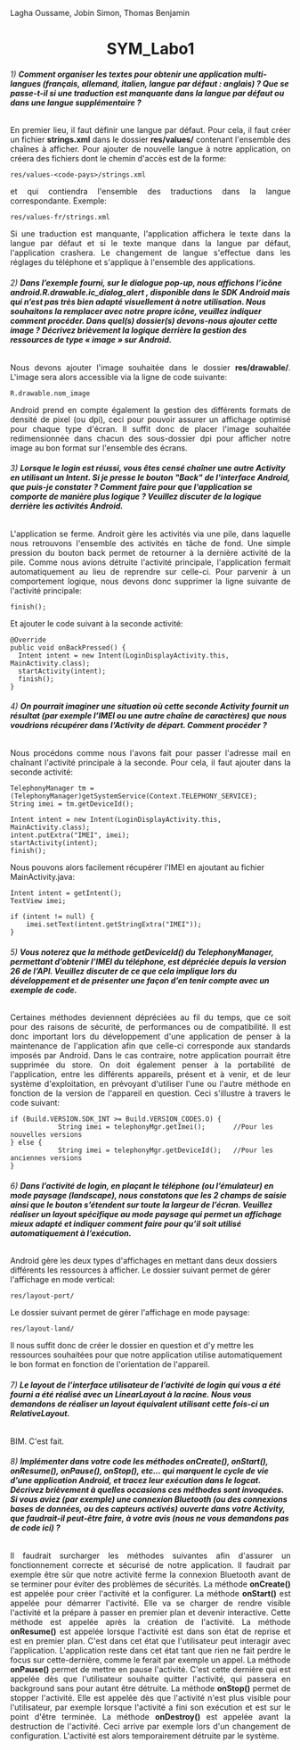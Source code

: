 Lagha Oussame, Jobin Simon,
 Thomas Benjamin

# <center> SYM_Labo1</center>



###### 1)   <strong>Comment organiser les textes pour obtenir une application multi-langues (français, allemand, italien, langue par défaut : anglais) ? Que se passe-t-il si une traduction est manquante dans la langue par défaut ou dans une langue supplémentaire ?</strong>

<p style="text-align:justify;">
En premier lieu, il faut définir une langue par défaut. Pour cela, il faut créer un fichier <strong>strings.xml</strong> dans le dossier <strong>res/values/</strong> contenant l'ensemble des chaînes à afficher.
Pour ajouter de nouvelle langue à notre application, on créera des fichiers dont le chemin d'accès est de la forme:</p>

    res/values-<code-pays>/strings.xml  
<p style="text-align:justify;">
et qui contiendra l'ensemble des traductions dans la langue correspondante.
Exemple:</p>

    res/values-fr/strings.xml

<p style="text-align:justify;">
Si une traduction est manquante, l'application affichera le texte dans la langue par défaut et si le texte manque dans la langue par défaut, l'application crashera.
Le changement de langue s'effectue dans les réglages du téléphone et s'applique à l'ensemble des applications. </p>

###### 2)   <strong>Dans l’exemple fourni, sur le dialogue pop-up, nous affichons l’icône android.R.drawable.ic_dialog_alert , disponible dans le SDK Android mais qui n’est pas très bien adapté visuellement à notre utilisation. Nous souhaitons la remplacer avec notre propre icône, veuillez indiquer comment procéder. Dans quel(s) dossier(s) devons-nous ajouter cette image ? Décrivez brièvement la logique derrière la gestion des ressources de type « image » sur Android.</strong>
<p style="text-align:justify;">
Nous devons ajouter l'image souhaitée dans le dossier <strong>res/drawable/</strong>. L'image sera alors accessible via la ligne de code suivante:</p>

    R.drawable.nom_image

<p style="text-align:justify;">
Android prend en compte également la gestion des différents formats de densité de pixel (ou dpi), ceci pour pouvoir assurer un affichage optimisé pour chaque type d'écran.
Il suffit donc de placer l'image souhaitée redimensionnée dans chacun des sous-dossier dpi pour afficher notre image au bon format sur l'ensemble des écrans.</p>

###### 3)   <strong>Lorsque le login est réussi, vous êtes censé chaîner une autre Activity en utilisant un Intent. Si je presse le bouton "Back" de l'interface Android, que puis-je constater ? Comment faire pour que l'application se comporte de manière plus logique ? Veuillez discuter de la logique derrière les activités Android.</strong>
<p style="text-align:justify;">
L'application se ferme.
Androit gère les activités via une pile, dans laquelle nous retrouvons l'ensemble des activités en tâche de fond. Une simple pression du bouton back permet de retourner à la dernière activité de la pile.
Comme nous avions détruite l'activité principale, l'application fermait automatiquement au lieu de reprendre sur celle-ci. Pour parvenir à un comportement logique, nous devons donc supprimer la ligne suivante de l'activité principale: </p>

    finish();

Et ajouter le code suivant à la seconde activité:

    @Override
    public void onBackPressed() {
      Intent intent = new Intent(LoginDisplayActivity.this, MainActivity.class);
      startActivity(intent);
      finish();
    }


###### 4)   <strong>On pourrait imaginer une situation où cette seconde Activity fournit un résultat (par exemple l’IMEI ou une autre chaîne de caractères) que nous voudrions récupérer dans l'Activity de départ. Comment procéder ?</strong>
<p style="text-align:justify;">
Nous procédons comme nous l'avons fait pour passer l'adresse mail en chaînant l'activité principale à la seconde. Pour cela, il faut ajouter dans la seconde activité:</p>

    TelephonyManager tm = (TelephonyManager)getSystemService(Context.TELEPHONY_SERVICE);
    String imei = tm.getDeviceId();

    Intent intent = new Intent(LoginDisplayActivity.this, MainActivity.class);
    intent.putExtra("IMEI", imei);
    startActivity(intent);
    finish();


Nous pouvons alors facilement récupérer l'IMEI en ajoutant au fichier MainActivity.java:

    Intent intent = getIntent();
	TextView imei;

	if (intent != null) {
		imei.setText(intent.getStringExtra("IMEI"));
	}
###### 5)   <strong>Vous noterez que la méthode getDeviceId() du TelephonyManager, permettant d’obtenir l’IMEI du téléphone, est dépréciée depuis la version 26 de l’API. Veuillez discuter de ce que cela implique lors du développement et de présenter une façon d’en tenir compte avec un exemple de code.</strong>
<p style="text-align:justify;">
Certaines méthodes deviennent dépréciées au fil du temps, que ce soit pour des raisons de sécurité, de performances ou de compatibilité.
Il est donc important lors du développement d'une application de penser à la maintenance de l'application afin que celle-ci corresponde aux standards imposés par Android. Dans le cas contraire, notre application pourrait être supprimée du store.
On doit également penser à la portabilité de l'application, entre les différents appareils, présent et à venir, et de leur système d'exploitation, en prévoyant d'utiliser l'une ou l'autre méthode en fonction de la version de l'appareil en question. Ceci s'illustre à travers le code suivant:</p>

    if (Build.VERSION.SDK_INT >= Build.VERSION_CODES.O) {
                String imei = telephonyMgr.getImei();       //Pour les nouvelles versions
    } else {
                String imei = telephonyMgr.getDeviceId();   //Pour les anciennes versions
    }


###### 6)   <strong>Dans l’activité de login, en plaçant le téléphone (ou l’émulateur) en mode paysage (landscape), nous constatons que les 2 champs de saisie ainsi que le bouton s’étendent sur toute la largeur de l’écran. Veuillez réaliser un layout spécifique au mode paysage qui permet un affichage mieux adapté et indiquer comment faire pour qu’il soit utilisé automatiquement à l’exécution.</strong>



Android gère les deux types d'affichages en mettant dans deux dossiers différents les ressources à afficher.
Le dossier suivant permet de gérer l'affichage en mode vertical:

    res/layout-port/
Le dossier suivant permet de gérer l'affichage en mode paysage:

    res/layout-land/

Il nous suffit donc de créer le dossier en question et d'y mettre les ressources souhaitées pour que notre application utilise automatiquement le bon format en fonction de l'orientation de l'appareil.

###### 7) <strong>Le layout de l’interface utilisateur de l’activité de login qui vous a été fourni a été réalisé avec un LinearLayout à la racine. Nous vous demandons de réaliser un layout équivalent utilisant cette fois-ci un RelativeLayout.</strong>
BIM. C'est fait.
###### 8)  <strong>Implémenter dans votre code les méthodes onCreate(), onStart(), onResume(), onPause(), onStop(), etc... qui marquent le cycle de vie d'une application Android, et tracez leur exécution dans le logcat. Décrivez brièvement à quelles occasions ces méthodes sont invoquées. Si vous aviez (par exemple) une connexion Bluetooth (ou des connexions bases de données, ou des capteurs activés) ouverte dans votre Activity, que faudrait-il peut-être faire, à votre avis (nous ne vous demandons pas de code ici) ?</strong>
<p style="text-align:justify;">Il faudrait surcharger les méthodes suivantes afin d'assurer un fonctionnement correcte et sécurisé de notre application. Il faudrait par exemple être sûr que notre activité ferme la connexion Bluetooth avant de se terminer pour éviter des problèmes de sécurités.
La méthode <strong>onCreate()</strong> est appelée pour créer l'activité et la configurer.
La méthode <strong>onStart()</strong> est appelée pour démarrer l'activité. Elle va se charger de rendre visible l'activité et la prépare à passer en premier plan et devenir interactive. Cette méthode est appelée après la création de l'activité.
La méthode <strong>onResume()</strong> est appelée lorsque l'activité est dans son état de reprise et est en premier plan. C'est dans cet état que l'utilisateur peut interagir avec l'application. L'application reste dans cet état tant que rien ne fait perdre le focus sur cette-dernière, comme le ferait par exemple un appel.
La méthode <strong>onPause()</strong> permet de mettre en pause l'activité. C'est cette dernière qui est appelée dès que l'utilisateur souhaite quitter l'activité, qui passera en background sans pour autant être détruite.
La méthode <strong>onStop()</strong> permet de stopper l'activité. Elle est appelée dès que l'activité n'est plus visible pour l'utilisateur, par exemple lorsque l'activité a fini son exécution et est sur le point d'être terminée.
La méthode <strong>onDestroy()</strong> est appelée avant la destruction de l'activité. Ceci arrive par exemple lors d'un changement de configuration. L'activité est alors temporairement détruite par le système.
